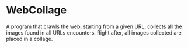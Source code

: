 # WebCollage

A program that crawls the web, starting from a given URL, collects all the images found in all URLs encounters. Right after, all images collected are placed in a collage. 
